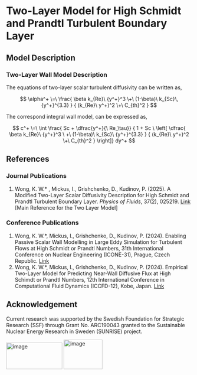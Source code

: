 # Two-Layer Model for High Schmidt and Prandtl Turbulent Boundary Layer
## Model Description
### Two-Layer Wall Model Description
The equations of two-layer scalar turbulent diffusivity can be written as,

$$
\alpha^+ \=\ 
\frac{ \beta k_{Re}\ {y^+}^3 \+\ (1-\beta)\ k_{Sc}\,{y^+}^{3.3} }
     { (k_{Re}\ y^+)^2 \+\ C_{th}^2 }
$$

The correspond integral wall model, can be expressed as,

$$
c^+ \=\ 
\int  \frac{
   Sc + \dfrac{y^+}{\ Re_\tau}}
        { 1 + Sc \ \left[ \dfrac{ \beta k_{Re}\ {y^+}^3 \ +\  (1-\beta)\ k_{Sc}\ {y^+}^{3.3} }
                    { (k_{Re}\ y^+)^2 \+\ C_{th}^2 } \right]} dy^+
$$

## References
### Journal Publications
1. Wong, K. W.* , Mickus, I., Grishchenko, D., Kudinov, P. (2025). A Modified Two-Layer Scalar Diffusivity Description for High Schmidt and Prandtl Turbulent Boundary Layer. *Physics of Fluids*, 37(2), 025219. [Link](https://pubs.aip.org/aip/pof/article/37/2/025219/3337468/A-modified-two-layer-scalar-diffusivity) [Main Reference for the Two Layer Model]
### Conference Publications
1. Wong, K. W.\*, Mickus, I., Grishchenko, D., Kudinov, P. (2024). Enabling Passive Scalar Wall Modelling in Large Eddy Simulation for Turbulent Flows at High Schmidt or Prandtl Numbers, 31th International Conference on Nuclear Engineering (ICONE-31), Prague, Czech Republic. [Link](https://asmedigitalcollection.asme.org/ICONE/proceedings-abstract/ICONE31/88315/V011T15A003/1208429)
2. Wong, K. W.\*, Mickus, I., Grishchenko, D., Kudinov, P. (2024). Empirical Two-Layer Model for Predicting Near-Wall Diffusive Flux at High Schimdt or Prandtl Numbers, 12th International Conference in Computational Fluid Dynamics (ICCFD-12), Kobe, Japan. [Link](https://www.iccfd.org/iccfd12/assets/pdf/papers/ICCFD12_Paper_13-B-04.pdf)

## Acknowledgement
Current research was supported by the Swedish Foundation for Strategic Research (SSF) through Grant No. ARC190043 granted to the Sustainable Nuclear Energy Research in Sweden (SUNRISE) project.

<img width="152" height="72" alt="image" src="https://github.com/user-attachments/assets/33cd5985-9d10-4a38-88fe-9eb29075a121" /> <img width="105" height="80" alt="image" src="https://github.com/user-attachments/assets/f5406908-ad2c-46fd-ab41-e4452d636c5a" />


